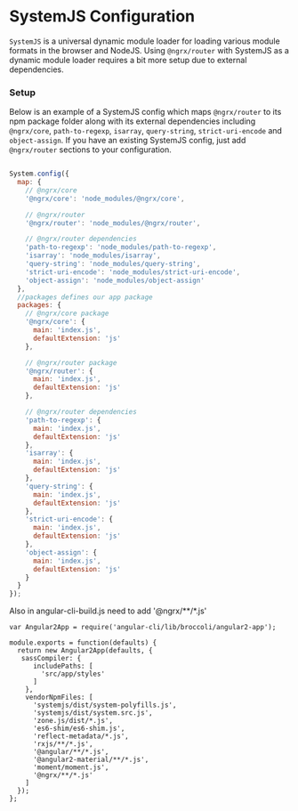 # SystemJS Configuration
`SystemJS` is a universal dynamic module loader for loading various module formats in the browser and NodeJS. Using `@ngrx/router` with SystemJS as a dynamic module loader requires a bit more setup due to external dependencies.

### Setup

Below is an example of a SystemJS config which maps  `@ngrx/router` to its npm package folder along with its external dependencies including `@ngrx/core`, `path-to-regexp`, `isarray`, `query-string`, `strict-uri-encode` and `object-assign`. If you have an existing SystemJS config, just add `@ngrx/router` sections to your configuration.

```js

System.config({
  map: {
    // @ngrx/core
    '@ngrx/core': 'node_modules/@ngrx/core',

    // @ngrx/router
    '@ngrx/router': 'node_modules/@ngrx/router',

    // @ngrx/router dependencies
    'path-to-regexp': 'node_modules/path-to-regexp',
    'isarray': 'node_modules/isarray',
    'query-string': 'node_modules/query-string',
    'strict-uri-encode': 'node_modules/strict-uri-encode',
    'object-assign': 'node_modules/object-assign'
  },
  //packages defines our app package
  packages: {    
    // @ngrx/core package
    '@ngrx/core': {
      main: 'index.js',
      defaultExtension: 'js'
    },

    // @ngrx/router package
    '@ngrx/router': {
      main: 'index.js',
      defaultExtension: 'js'
    },

    // @ngrx/router dependencies
    'path-to-regexp': {
      main: 'index.js',
      defaultExtension: 'js'
    },  
    'isarray': {
      main: 'index.js',
      defaultExtension: 'js'
    },  
    'query-string': {
      main: 'index.js',
      defaultExtension: 'js'
    },  
    'strict-uri-encode': {
      main: 'index.js',
      defaultExtension: 'js'
    },  
    'object-assign': {
      main: 'index.js',
      defaultExtension: 'js'
    }
  }
});
```
Also in angular-cli-build.js need to add  '@ngrx/**/*.js'

```
var Angular2App = require('angular-cli/lib/broccoli/angular2-app');

module.exports = function(defaults) {
  return new Angular2App(defaults, {
   sassCompiler: {
      includePaths: [
        'src/app/styles'
      ]
    },
    vendorNpmFiles: [
      'systemjs/dist/system-polyfills.js',
      'systemjs/dist/system.src.js',
      'zone.js/dist/*.js',
      'es6-shim/es6-shim.js',
      'reflect-metadata/*.js',
      'rxjs/**/*.js',
      '@angular/**/*.js',
      '@angular2-material/**/*.js',
      'moment/moment.js',
      '@ngrx/**/*.js'
    ]
  });
};

